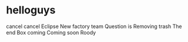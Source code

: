 # helloguys
cancel
cancel
Eclipse
New factory team
Question is
Removing trash
The end
Box coming
Coming soon
Roody